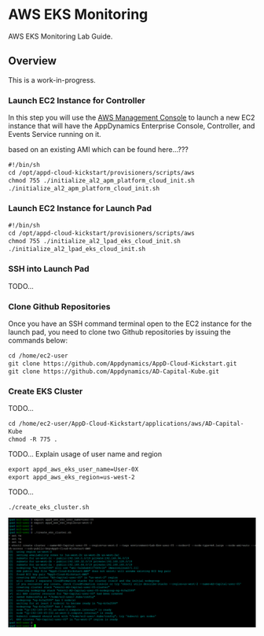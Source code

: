 # AWS EKS Monitoring

AWS EKS Monitoring Lab Guide.

## Overview

This is a work-in-progress.

### Launch EC2 Instance for Controller

In this step you will use the [AWS Management Console](https://aws.amazon.com/console/) to launch a new EC2 instance that will have the AppDynamics Enterprise Console, Controller, and Events Service running on it.

based on an existing AMI which can be found here...???


```
#!/bin/sh
cd /opt/appd-cloud-kickstart/provisioners/scripts/aws
chmod 755 ./initialize_al2_apm_platform_cloud_init.sh
./initialize_al2_apm_platform_cloud_init.sh

```

### Launch EC2 Instance for Launch Pad


```
#!/bin/sh
cd /opt/appd-cloud-kickstart/provisioners/scripts/aws
chmod 755 ./initialize_al2_lpad_eks_cloud_init.sh
./initialize_al2_lpad_eks_cloud_init.sh

```

### SSH into Launch Pad 

TODO...


### Clone Github Repositories

Once you have an SSH command terminal open to the EC2 instance for the launch pad, you need to clone two Github repositories by issuing the commands below:

```
cd /home/ec2-user
git clone https://github.com/Appdynamics/AppD-Cloud-Kickstart.git
git clone https://github.com/Appdynamics/AD-Capital-Kube.git
```

### Create EKS Cluster

TODO...

```
cd /home/ec2-user/AppD-Cloud-Kickstart/applications/aws/AD-Capital-Kube
chmod -R 775 .
```

TODO... Explain usage of user name and region

```
export appd_aws_eks_user_name=User-0X
export appd_aws_eks_region=us-west-2
```

TODO...

```
./create_eks_cluster.sh
```


![Installation Options](./images/2.png)
